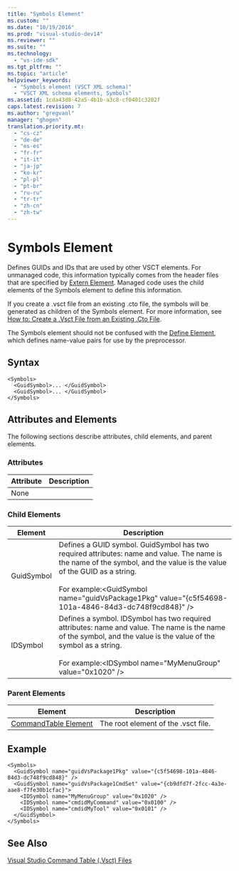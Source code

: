 ```yaml
---
title: "Symbols Element"
ms.custom: ""
ms.date: "10/19/2016"
ms.prod: "visual-studio-dev14"
ms.reviewer: ""
ms.suite: ""
ms.technology: 
  - "vs-ide-sdk"
ms.tgt_pltfrm: ""
ms.topic: "article"
helpviewer_keywords: 
  - "Symbols element (VSCT XML schema)"
  - "VSCT XML schema elements, Symbols"
ms.assetid: 1cda43d8-42a5-4b1b-a3c8-cf0401c3202f
caps.latest.revision: 7
ms.author: "gregvanl"
manager: "ghogen"
translation.priority.mt: 
  - "cs-cz"
  - "de-de"
  - "es-es"
  - "fr-fr"
  - "it-it"
  - "ja-jp"
  - "ko-kr"
  - "pl-pl"
  - "pt-br"
  - "ru-ru"
  - "tr-tr"
  - "zh-cn"
  - "zh-tw"
---
```

# Symbols Element
Defines GUIDs and IDs that are used by other VSCT elements. For unmanaged code, this information typically comes from the header files that are specified by [Extern Element](../extensibility/extern-element.md). Managed code uses the child elements of the Symbols element to define this information.  
  
 If you create a .vsct file from an existing .cto file, the symbols will be generated as children of the Symbols element. For more information, see [How to: Create a .Vsct File from an Existing .Cto File](../misc/how-to--create-a-.vsct-file-from-an-existing-.cto-file.md).  
  
 The Symbols element should not be confused with the [Define Element](../extensibility/define-element.md), which defines name-value pairs for use by the preprocessor.  
  
## Syntax  
  
```  
<Symbols>  
  <GuidSymbol>... </GuidSymbol>  
  <GuidSymbol>... </GuidSymbol>  
</Symbols>  
```  
  
## Attributes and Elements  
 The following sections describe attributes, child elements, and parent elements.  
  
### Attributes  
  
|Attribute|Description|  
|---------------|-----------------|  
|None||  
  
### Child Elements  
  
|Element|Description|  
|-------------|-----------------|  
|GuidSymbol|Defines a GUID symbol. GuidSymbol has two required attributes: name and value. The name is the name of the symbol, and the value is the value of the GUID as a string.<br /><br /> For example:\<GuidSymbol name="guidVsPackage1Pkg"   value="{c5f54698-101a-4846-84d3-dc748f9cd848}" />|  
|IDSymbol|Defines a symbol. IDSymbol has two required attributes: name and value. The name is the name of the symbol, and the value is the value of the symbol as a string.<br /><br /> For example:\<IDSymbol name="MyMenuGroup" value="0x1020" />|  
  
### Parent Elements  
  
|Element|Description|  
|-------------|-----------------|  
|[CommandTable Element](../extensibility/commandtable-element.md)|The root element of the .vsct file.|  
  
## Example  
  
```  
<Symbols>  
  <GuidSymbol name="guidVsPackage1Pkg" value="{c5f54698-101a-4846-84d3-dc748f9cd848}" />  
  <GuidSymbol name="guidVsPackage1CmdSet" value="{cb9dfd7f-2fcc-4a3e-aae8-f7fe30b1cfac}">  
    <IDSymbol name="MyMenuGroup" value="0x1020" />  
    <IDSymbol name="cmdidMyCommand" value="0x0100" />  
    <IDSymbol name="cmdidMyTool" value="0x0101" />  
  </GuidSymbol>  
</Symbols>  
```  
  
## See Also  
 [Visual Studio Command Table (.Vsct) Files](../Topic/Visual%20Studio%20Command%20Table%20\(.Vsct\)%20Files.md)
